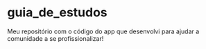 # guia_de_estudos
Meu repositório com o código do app que desenvolvi para ajudar a comunidade a se profissionalizar!
